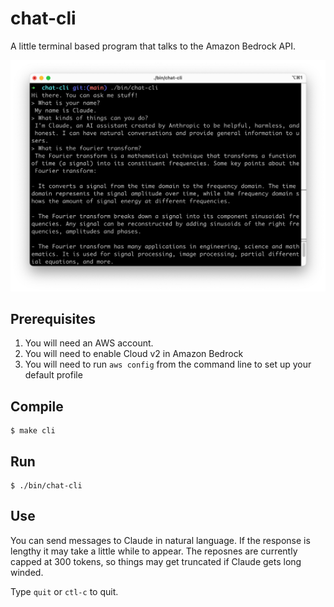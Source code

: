 # chat-cli

A little terminal based program that talks to the Amazon Bedrock API.

![](images/claude-1.png)

## Prerequisites

1. You will need an AWS account.
2. You will need to enable Cloud v2 in Amazon Bedrock
3. You will need to run `aws config` from the command line to set up your default profile

## Compile

    $ make cli

## Run

    $ ./bin/chat-cli

## Use

You can send messages to Claude in natural language. If the response is lengthy it may take a little while to appear. The reposnes are currently capped at 300 tokens, so things may get truncated if Claude gets long winded.

Type `quit` or `ctl-c` to quit.
